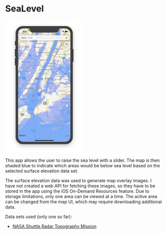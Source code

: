 # SeaLevel

<img src="https://raw.githubusercontent.com/gbrixey/SeaLevel/master/screenshot.png" alt="Screenshot of the SeaLevel app" width="250" />

This app allows the user to raise the sea level with a slider. The map is then shaded blue to indicate which areas would be below sea level based on the selected surface elevation data set.

The surface elevation data was used to generate map overlay images. I have not created a web API for fetching these images, so they have to be stored in the app using the iOS On-Demand Resources feature. Due to storage limitations, only one area can be viewed at a time. The active area can be changed from the map UI, which may require downloading additional data.

Data sets used (only one so far):

- [NASA Shuttle Radar Topography Mission](https://www2.jpl.nasa.gov/srtm/)
